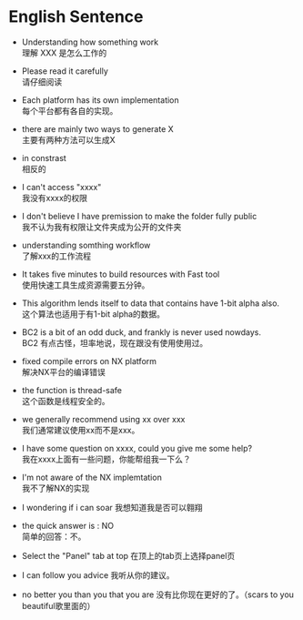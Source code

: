 # English Sentence

* Understanding how something work  
  理解 XXX 是怎么工作的  

* Please read it carefully  
  请仔细阅读  

* Each platform has its own implementation   
  每个平台都有各自的实现。
  
* there are mainly two ways to generate X  
  主要有两种方法可以生成X

* in constrast  
  相反的
  
* I can't access "xxxx"  
  我没有xxxx的权限  

* I don't believe I have premission to make the folder fully public  
  我不认为我有权限让文件夹成为公开的文件夹

* understanding somthing workflow  
  了解xxx的工作流程

* It takes five minutes to build resources with Fast tool  
  使用快速工具生成资源需要五分钟。

* This algorithm lends itself to data that contains have 1-bit alpha also.  
  这个算法也适用于有1-bit alpha的数据。
  
* BC2 is a bit of an odd duck, and frankly is never used nowdays.  
  BC2 有点古怪，坦率地说，现在跟没有使用使用过。

* fixed compile errors on NX platform  
  解决NX平台的编译错误

* the function is thread-safe  
  这个函数是线程安全的。

* we generally recommend using xx over xxx  
  我们通常建议使用xx而不是xxx。

* I have some question on xxxx, could you give me some help?  
  我在xxxx上面有一些问题，你能帮组我一下么？

* I'm not aware of the NX implemtation  
  我不了解NX的实现  
  
* I wondering if i can soar
  我想知道我是否可以翱翔
  
* the quick answer is : NO  
  简单的回答：不。

* Select the "Panel" tab at top
  在顶上的tab页上选择panel页

* I can follow you advice
  我听从你的建议。

* no better you than you that you are
  没有比你现在更好的了。（scars to you beautiful歌里面的）